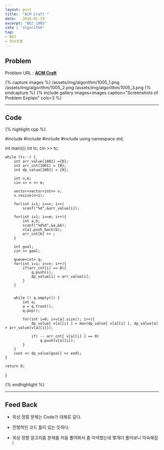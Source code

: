 ```yaml
---
layout: post
title:  "ACM Craft "
date:   2018-01-29
excerpt: "BOJ_1005"
cate : "algorithm"
tag:
- BOJ
- 위상정렬
---
```


## Problem
Problem URL : **[ACM Craft](https://www.acmicpc.net/problem/1005)**

{% capture images %}
    /assets/img/algorithm/1005_1.png
    /assets/img/algorithm/1005_2.png
    /assets/img/algorithm/1005_3.png
{% endcapture %}
{% include gallery images=images caption="Screenshots of Problem Explain" cols=3 %}

---

## Code
{% highlight cpp %}


#include <iostream>
#include <queue>
#include <vector>
#include <algorithm>
using namespace std;

int main(){
    int tc;
    cin >> tc;
    
    while (tc--) {
        int arr_value[1001] ={0};
        int arr_cnt[1001] = {0};
        int dp_value[1001] = {0};
        
        int n,m;
        cin >> n >> m;
        
        vector<vector<int>> v;
        v.resize(n+1);
        
        for(int i=1; i<=n; i++)
            scanf("%d",&arr_value[i]);
        
        for(int i=1; i<=m; i++){
            int a,b;
            scanf("%d%d",&a,&b);
            v[a].push_back(b);
            arr_cnt[b] ++ ;
        }
        
        int goal;
        cin >> goal;
        
        queue<int> q;
        for(int i=1; i<=n; i++){
            if(arr_cnt[i] == 0){
                q.push(i);
                dp_value[i] = arr_value[i];
            }
        }

        
        while (! q.empty()) {
            int a;
            a = q.front();
            q.pop();
            
            for(int i=0; i<v[a].size(); i++){
                dp_value[ v[a][i] ] = max(dp_value[ v[a][i] ], dp_value[a] + arr_value[v[a][i]]);
                
                if( -- arr_cnt[ v[a][i] ] == 0)
                    q.push(v[a][i]);
            }
        }
        cout << dp_value[goal] << endl;
    }
    
    return 0;
}

{% endhighlight %}

---

## Feed Back 
* 위상 정렬 문제는 Code가 대체로 길다. 

* 전형적인 코드 틀이 있는 듯하다.

* 위상 정렬 알고리즘 문제를 처음 풀어봐서 좀 어색했는데 몇개더 풀어보니 익숙해짐 ! 
